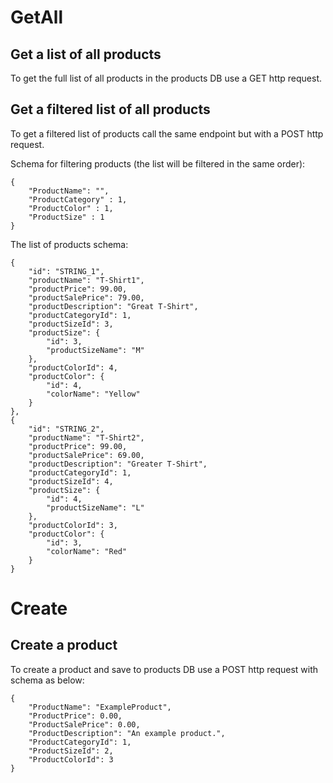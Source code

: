 # GetAll

## Get a list of all products
To get the full list of all products in the products DB use a GET http request.

## Get a filtered list of all products
To get a filtered list of products call the same endpoint but with a POST http request.

Schema for filtering products (the list will be filtered in the same order):

    {
        "ProductName": "",
        "ProductCategory" : 1,
        "ProductColor" : 1,
        "ProductSize" : 1
    }



The list of products schema:

    {
        "id": "STRING_1",
        "productName": "T-Shirt1",
        "productPrice": 99.00,
        "productSalePrice": 79.00,
        "productDescription": "Great T-Shirt",
        "productCategoryId": 1,
        "productSizeId": 3,
        "productSize": {
            "id": 3,
            "productSizeName": "M"
        },
        "productColorId": 4,
        "productColor": {
            "id": 4,
            "colorName": "Yellow"
        }
    },
    {
        "id": "STRING_2",
        "productName": "T-Shirt2",
        "productPrice": 99.00,
        "productSalePrice": 69.00,
        "productDescription": "Greater T-Shirt",
        "productCategoryId": 1,
        "productSizeId": 4,
        "productSize": {
            "id": 4,
            "productSizeName": "L"
        },
        "productColorId": 3,
        "productColor": {
            "id": 3,
            "colorName": "Red"
        }
    }



# Create

## Create a product

To create a product and save to products DB use a POST http request with schema as below:

    {
        "ProductName": "ExampleProduct",
        "ProductPrice": 0.00,
        "ProductSalePrice": 0.00,
        "ProductDescription": "An example product.",
        "ProductCategoryId": 1,
        "ProductSizeId": 2,
        "ProductColorId": 3
    }


    
